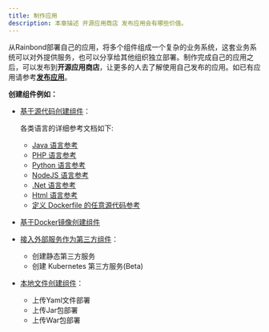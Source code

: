 ```yaml
---
title: 制作应用
description: 本章描述 开源应用商店 发布应用会有哪些价值。
---
```


从Rainbond部署自己的应用，将多个组件组成一个复杂的业务系统，这套业务系统可以对外提供服务，也可以分享给其他组织独立部署。制作完成自己的应用之后，可以发布到**开源应用商店**，让更多的人去了解使用自己发布的应用。如已有应用请参考[**发布应用**](./publish)。

**创建组件例如：**

- [基于源代码创建组件](http://localhost:3000/docs/use-manual/component-create/language-support/)：

  各类语言的详细参考文档如下:

  - [Java 语言参考](http://localhost:3000/docs/use-manual/component-create/language-support/java/java-maven)
  - [PHP 语言参考](http://localhost:3000/docs/use-manual/component-create/language-support/php)
  - [Python 语言参考](http://localhost:3000/docs/use-manual/component-create/language-support/python)
  - [NodeJS 语言参考](http://localhost:3000/docs/use-manual/component-create/language-support/nodejs)
  - [.Net 语言参考](http://localhost:3000/docs/use-manual/component-create/language-support/netcore)
  - [Html 语言参考](http://localhost:3000/docs/use-manual/component-create/language-support/html)
  - [定义 Dockerfile 的任意源代码参考](http://localhost:3000/docs/use-manual/component-create/language-support/dockefile)

- [基于Docker镜像创建组件](http://localhost:3000/docs/use-manual/component-create/image-support/)

- [接入外部服务作为第三方组件](http://localhost:3000/docs/use-manual/component-create/thirdparty-service/)：

  - 创建静态第三方服务
  - 创建 Kubernetes 第三方服务(Beta)

- [本地文件创建组件](http://localhost:3000/docs/use-manual/component-create/package-support/)：

  - 上传Yaml文件部署
  - 上传Jar包部署
  - 上传War包部署
